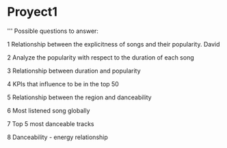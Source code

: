 # Proyect1


'''
Possible questions to answer:

  1 Relationship between the explicitness of songs and their popularity. David
  
  2 Analyze the popularity with respect to the duration of each song  
  
  3 Relationship between duration and popularity
  
  4 KPIs that influence to be in the top 50  
  
  5 Relationship between the region and danceability
  
  6 Most listened song globally
  
  7 Top 5 most danceable tracks
  
  8 Danceability - energy relationship 
